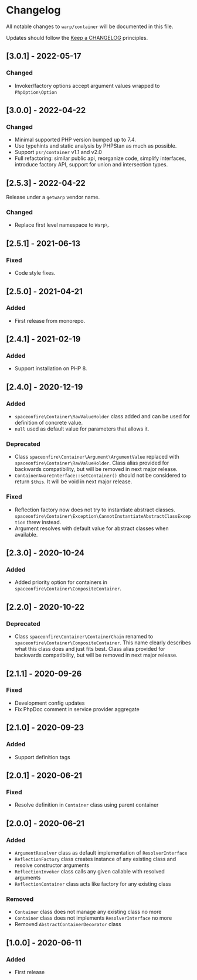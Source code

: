 # Changelog

All notable changes to `warp/container` will be documented in this file.

Updates should follow the [Keep a CHANGELOG](http://keepachangelog.com/) principles.

## [3.0.1] - 2022-05-17

### Changed

- Invoker/factory options accept argument values wrapped to `PhpOption\Option`

## [3.0.0] - 2022-04-22

### Changed

- Minimal supported PHP version bumped up to 7.4.
- Use typehints and static analysis by PHPStan as much as possible.
- Support `psr/container` v1.1 and v2.0
- Full refactoring: similar public api, reorganize code, simplify interfaces, introduce factory API, support for union
  and intersection types.

## [2.5.3] - 2022-04-22

Release under a `getwarp` vendor name.

### Changed

- Replace first level namespace to `Warp\`.

## [2.5.1] - 2021-06-13

### Fixed

- Code style fixes.

## [2.5.0] - 2021-04-21

### Added

-   First release from monorepo.

## [2.4.1] - 2021-02-19

### Added

-   Support installation on PHP 8.

## [2.4.0] - 2020-12-19

### Added

-   `spaceonfire\Container\RawValueHolder` class added and can be used for definition of concrete value.
-   `null` used as default value for parameters that allows it.

### Deprecated

-   Class `spaceonfire\Container\Argument\ArgumentValue` replaced with `spaceonfire\Container\RawValueHolder`. Class alias
    provided for backwards compatibility, but will be removed in next major release.
-   `ContainerAwareInterface::setContainer()` should not be considered to return `$this`. It will be void in next major
    release.

### Fixed

-   Reflection factory now does not try to instantiate abstract classes.
    `spaceonfire\Container\Exception\CannotInstantiateAbstractClassException` threw instead.
-   Argument resolves with default value for abstract classes when available.

## [2.3.0] - 2020-10-24

### Added

-   Added priority option for containers in `spaceonfire\Container\CompositeContainer`.

## [2.2.0] - 2020-10-22

### Deprecated

-   Class `spaceonfire\Container\ContainerChain` renamed to `spaceonfire\Container\CompositeContainer`. This name clearly
    describes what this class does and just fits best. Class alias provided for backwards compatibility, but will be
    removed in next major release.

## [2.1.1] - 2020-09-26

### Fixed

-   Development config updates
-   Fix PhpDoc comment in service provider aggregate

## [2.1.0] - 2020-09-23

### Added

-   Support definition tags

## [2.0.1] - 2020-06-21

### Fixed

-   Resolve definition in `Container` class using parent container

## [2.0.0] - 2020-06-21

### Added

-   `ArgumentResolver` class as default implementation of `ResolverInterface`
-   `ReflectionFactory` class creates instance of any existing class and resolve constructor arguments
-   `ReflectionInvoker` class calls any given callable with resolved arguments
-   `ReflectionContainer` class acts like factory for any existing class

### Removed

-   `Container` class does not manage any existing class no more
-   `Container` class does not implements `ResolverInterface` no more
-   Removed `AbstractContainerDecorator` class

## [1.0.0] - 2020-06-11

### Added

-   First release
